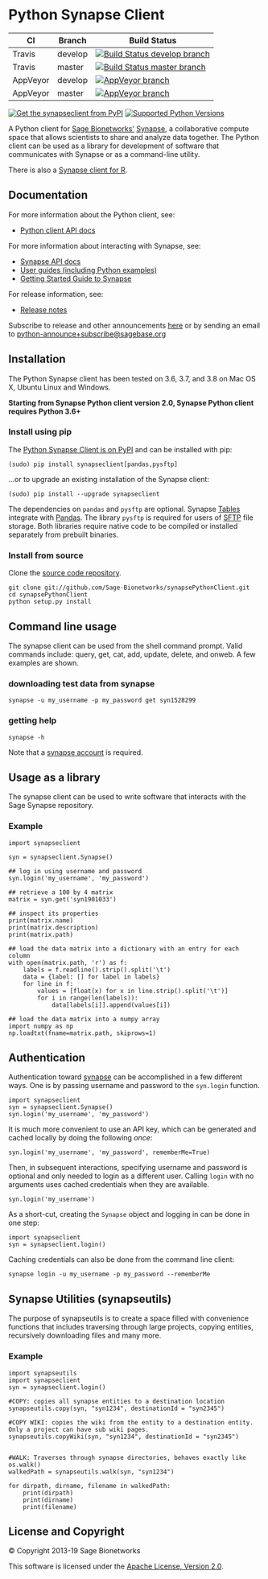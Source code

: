 Python Synapse Client
=====================

 CI | Branch  | Build Status
 ---|---------|-------------
Travis | develop | [![Build Status develop branch](https://travis-ci.org/Sage-Bionetworks/synapsePythonClient.svg?branch=develop)](https://travis-ci.org/Sage-Bionetworks/synapsePythonClient)
Travis | master  | [![Build Status master branch](https://travis-ci.org/Sage-Bionetworks/synapsePythonClient.svg?branch=master)](https://travis-ci.org/Sage-Bionetworks/synapsePythonClient)
AppVeyor | develop | [![AppVeyor branch](https://ci.appveyor.com/api/projects/status/gdq095nuitwm86il/branch/develop?svg=true)](https://ci.appveyor.com/project/SageBionetworks/synapsepythonclient)
AppVeyor | master  | [![AppVeyor branch](https://ci.appveyor.com/api/projects/status/gdq095nuitwm86il/branch/master?svg=true)](https://ci.appveyor.com/project/SageBionetworks/synapsepythonclient)


[![Get the synapseclient from PyPI](https://img.shields.io/pypi/v/synapseclient.svg)](https://pypi.python.org/pypi/synapseclient/) [![Supported Python Versions](https://img.shields.io/pypi/pyversions/synapseclient.svg)](https://pypi.python.org/pypi/synapseclient/) 

A Python client for [Sage Bionetworks'](https://www.sagebase.org) [Synapse](https://www.synapse.org/), a collaborative compute space that allows scientists to share and analyze data together. The Python client can be used as a library for development of software that communicates with Synapse or as a command-line utility.

There is also a [Synapse client for R](https://github.com/Sage-Bionetworks/synapser/).

Documentation
-------------

For more information about the Python client, see:

 * [Python client API docs](https://python-docs.synapse.org) 

For more information about interacting with Synapse, see:

 * [Synapse API docs](http://docs.synapse.org/rest/)
 * [User guides (including Python examples)](http://docs.synapse.org/articles/)
 * [Getting Started Guide to Synapse](http://docs.synapse.org/articles/getting_started.html)

For release information, see:

 * [Release notes](https://python-docs.synapse.org/build/html/news.html)

Subscribe to release and other announcements [here](https://groups.google.com/a/sagebase.org/forum/#!forum/python-announce)
or by sending an email to [python-announce+subscribe@sagebase.org](mailto:python-announce+subscribe@sagebase.org)


Installation
------------

The Python Synapse client has been tested on 3.6, 3.7, and 3.8 on Mac OS X, Ubuntu Linux and Windows.

**Starting from Synapse Python client version 2.0, Synapse Python client requires Python 3.6+**

### Install using pip

The [Python Synapse Client is on PyPI](https://pypi.python.org/pypi/synapseclient) and can be installed with pip:

    (sudo) pip install synapseclient[pandas,pysftp]

...or to upgrade an existing installation of the Synapse client:

    (sudo) pip install --upgrade synapseclient

The dependencies on `pandas` and `pysftp` are optional. Synapse [Tables](http://python-docs.synapse.org/build/html/#tables) integrate
with [Pandas](http://pandas.pydata.org/). The library `pysftp` is required for users of
[SFTP](http://python-docs.synapse.org/build/html/sftp.html) file storage. Both libraries require native code
to be compiled or installed separately from prebuilt binaries.

### Install from source

Clone the [source code repository](https://github.com/Sage-Bionetworks/synapsePythonClient).

    git clone git://github.com/Sage-Bionetworks/synapsePythonClient.git
    cd synapsePythonClient
    python setup.py install


Command line usage
------------------

The synapse client can be used from the shell command prompt. Valid commands
include: query, get, cat, add, update, delete, and onweb. A few examples are
shown.

### downloading test data from synapse

    synapse -u my_username -p my_password get syn1528299

### getting help

    synapse -h

Note that a [synapse account](https://www.synapse.org/#RegisterAccount:0) is required.


Usage as a library
------------------

The synapse client can be used to write software that interacts with the Sage Synapse repository.

### Example

    import synapseclient

    syn = synapseclient.Synapse()

    ## log in using username and password
    syn.login('my_username', 'my_password')

    ## retrieve a 100 by 4 matrix
    matrix = syn.get('syn1901033')

    ## inspect its properties
    print(matrix.name)
    print(matrix.description)
    print(matrix.path)

    ## load the data matrix into a dictionary with an entry for each column
    with open(matrix.path, 'r') as f:
        labels = f.readline().strip().split('\t')
        data = {label: [] for label in labels}
        for line in f:
            values = [float(x) for x in line.strip().split('\t')]
            for i in range(len(labels)):
                data[labels[i]].append(values[i])

    ## load the data matrix into a numpy array
    import numpy as np
    np.loadtxt(fname=matrix.path, skiprows=1)


Authentication
--------------
Authentication toward [synapse](https://www.synapse.org/#RegisterAccount:0) can be accomplished in a few different ways. One is by passing username and password to the `syn.login` function.

    import synapseclient
    syn = synapseclient.Synapse()
    syn.login('my_username', 'my_password')

It is much more convenient to use an API key, which can be generated and cached locally by doing the following _once_:

    syn.login('my_username', 'my_password', rememberMe=True)

Then, in subsequent interactions, specifying username and password is optional and only needed to login as a different user. Calling `login` with no arguments uses cached credentials when they are available.

    syn.login('my_username')

As a short-cut, creating the `Synapse` object and logging in can be done in one step:

    import synapseclient
    syn = synapseclient.login()

Caching credentials can also be done from the command line client:

    synapse login -u my_username -p my_password --rememberMe


Synapse Utilities (synapseutils)
--------------------------------

The purpose of synapseutils is to create a space filled with convenience functions that includes traversing through large projects, copying entities, recursively downloading files and many more.

### Example

    import synapseutils
    import synapseclient
    syn = synapseclient.login()
    
    #COPY: copies all synapse entities to a destination location
    synapseutils.copy(syn, "syn1234", destinationId = "syn2345")
    
    #COPY WIKI: copies the wiki from the entity to a destination entity. Only a project can have sub wiki pages.
    synapseutils.copyWiki(syn, "syn1234", destinationId = "syn2345")


    #WALK: Traverses through synapse directories, behaves exactly like os.walk()
    walkedPath = synapseutils.walk(syn, "syn1234")

    for dirpath, dirname, filename in walkedPath:
        print(dirpath)
        print(dirname)
        print(filename)
        

License and Copyright
---------------------

&copy; Copyright 2013-19 Sage Bionetworks

This software is licensed under the [Apache License, Version 2.0](http://www.apache.org/licenses/LICENSE-2.0).
